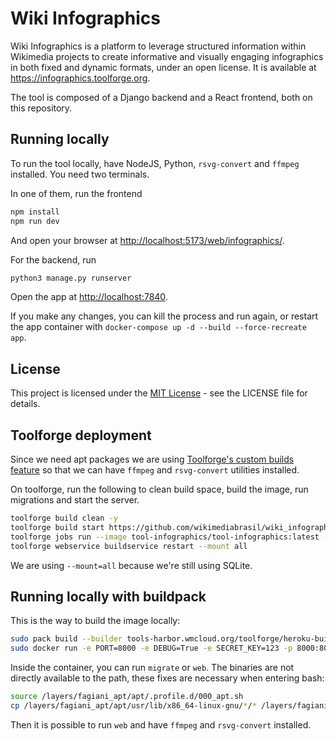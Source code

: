 # Wiki Infographics

Wiki Infographics is a platform to leverage structured information within Wikimedia projects to create informative and visually engaging infographics in both fixed and dynamic formats, under an open license. It is available at <https://infographics.toolforge.org>.

The tool is composed of a Django backend and a React frontend, both on this repository.

## Running locally

To run the tool locally, have NodeJS, Python, `rsvg-convert` and `ffmpeg` installed. You need two terminals.

In one of them, run the frontend

```bash
npm install
npm run dev
```

And open your browser at <http://localhost:5173/web/infographics/>.

For the backend, run

```bash
python3 manage.py runserver
```

Open the app at <http://localhost:7840>.

If you make any changes, you can kill the process and run again, or restart the app container with `docker-compose up -d --build --force-recreate app`.


## License

This project is licensed under the [MIT License](https://opensource.org/license/mit) - see the LICENSE file for details.

## Toolforge deployment

Since we need apt packages we are using [Toolforge's custom builds feature](https://wikitech.wikimedia.org/wiki/Help:Toolforge/Building_container_images) so that we can have `ffmpeg` and `rsvg-convert` utilities installed.

On toolforge, run the following to clean build space, build the image, run migrations and start the server.

```bash
toolforge build clean -y
toolforge build start https://github.com/wikimediabrasil/wiki_infographics
toolforge jobs run --image tool-infographics/tool-infographics:latest --command "migrate" --wait --mount=all migrate
toolforge webservice buildservice restart --mount all
```

We are using `--mount=all` because we're still using SQLite.

## Running locally with buildpack

This is the way to build the image locally:

```bash
sudo pack build --builder tools-harbor.wmcloud.org/toolforge/heroku-builder:22 --buildpack heroku/nodejs --buildpack heroku/python --buildpack heroku/procfile --buildpack fagiani/apt infographics
sudo docker run -e PORT=8000 -e DEBUG=True -e SECRET_KEY=123 -p 8000:8000 -it  --entrypoint 'bash' infographics
```

Inside the container, you can run `migrate` or `web`. The binaries are not directly available to the path, these fixes are necessary when entering bash:

```bash
source /layers/fagiani_apt/apt/.profile.d/000_apt.sh
cp /layers/fagiani_apt/apt/usr/lib/x86_64-linux-gnu/*/* /layers/fagiani_apt/apt/usr/lib/x86_64-linux-gnu/
```

Then it is possible to run `web` and have `ffmpeg` and `rsvg-convert` installed.


